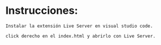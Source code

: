 # Instrucciones:


`Instalar la extensión Live Server en visual studio code. `

`click derecho en el index.html y abrirlo con Live Server. `
